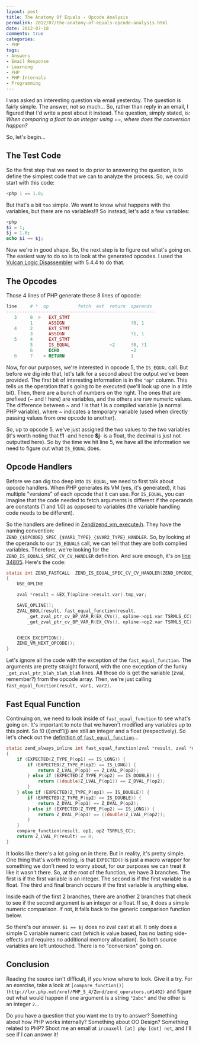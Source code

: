 ```yaml
---
layout: post
title: The Anatomy Of Equals - Opcode Analysis
permalink: 2012/07/the-anatomy-of-equals-opcode-analysis.html
date: 2012-07-18
comments: true
categories:
- PHP
tags:
- Answers
- Email Response
- Learning
- PHP
- PHP-Internals
- Programming
---
```


I was asked an interesting question via email yesterday. The question is fairly simple. The answer, not so much... So, rather than reply in an email, I figured that I'd write a post about it instead. The question, simply stated, is: *When comparing a float to an integer using ==, where does the conversion happen?*

So, let's begin...

<!--more-->

## The Test Code

So the first step that we need to do prior to answering the question, is to define the simplest code that we can to analyze the process. So, we could start with this code:

```php
<php 1 == 1.0;
```

But that's a bit `too` simple. We want to know what happens with the variables, but there are no variables!!! So instead, let's add a few variables:

```php
<php
$i = 1;
$j = 1.0;
echo $i == $j;
```

Now we're in good shape. So, the next step is to figure out what's going on. The easiest way to do so is to look at the generated opcodes. I used the [Vulcan Logic Disassembler](http://derickrethans.nl/projects.html#vld) with 5.4.4 to do that.

## The Opcodes

Those 4 lines of PHP generate these 8 lines of opcode:

```php
line     # *  op           fetch  ext  return  operands
--------------------------------------------------------
   3     0  >   EXT_STMT
         1      ASSIGN                         !0, 1
   4     2      EXT_STMT
         3      ASSIGN                         !1, 1
   5     4      EXT_STMT
         5      IS_EQUAL               ~2      !0, !1
         6      ECHO                           ~2
   6     7    > RETURN                         1
```

Now, for our purposes, we're interested in opcode 5, the `IS_EQUAL` call. But before we dig into that, let's talk for a second about the output we've been provided. The first bit of interesting information is in the `"op"` column. This tells us the operation that's going to be executed (we'll look up one in a little bit). Then, there are a bunch of numbers on the right. The ones that are prefixed (~ and ! here) are variables, and the others are raw numeric values. The difference between ~ and ! is that ! is a compiled variable (a normal PHP variable), where ~ indicates a temporary variable (used when directly passing values from one opcode to another).

So, up to opcode 5, we've just assigned the two values to the two variables (it's worth noting that **!1** -and hence **$j**- is a float, the decimal is just not outputted here). So by the time we hit line 5, we have all the information we need to figure out what `IS_EQUAL` does.

## Opcode Handlers

Before we can dig too deep into `IS_EQUAL`, we need to first talk about opcode handlers. When PHP generates its VM (yes, it's generated), it has multiple "versions" of each opcode that it can use. For `IS_EQUAL`, you can imagine that the code needed to fetch arguments is different if the operands are constants (1 and 1.0) as opposed to variables (the variable handling code needs to be different). 


So the handlers are defined in [Zend/zend_vm_execute.h](http://lxr.php.net/xref/PHP_5_4/Zend/zend_vm_execute.h). They have the naming convention: `ZEND_{$OPCODE}_SPEC_{$VAR1_TYPE}_{$VAR2_TYPE}_HANDLER`. So, by looking at the operands to our `IS_EQUALS` call, we can tell that they are both complied variables. Therefore, we're looking for the `ZEND_IS_EQUALS_SPEC_CV_CV_HANDLER` definition. And sure enough, it's on [line 34805](http://lxr.php.net/xref/PHP_5_4/Zend/zend_vm_execute.h#34805). Here's the code:

```c
static int ZEND_FASTCALL  ZEND_IS_EQUAL_SPEC_CV_CV_HANDLER(ZEND_OPCODE_HANDLER_ARGS)
{
    USE_OPLINE

    zval *result = &EX_T(opline->result.var).tmp_var;

    SAVE_OPLINE();
    ZVAL_BOOL(result, fast_equal_function(result,
        _get_zval_ptr_cv_BP_VAR_R(EX_CVs(), opline->op1.var TSRMLS_CC),
        _get_zval_ptr_cv_BP_VAR_R(EX_CVs(), opline->op2.var TSRMLS_CC) TSRMLS_CC));


    CHECK_EXCEPTION();
    ZEND_VM_NEXT_OPCODE();
}
```

Let's ignore all the code with the exception of the `fast_equal_function`. The arguments are pretty straight forward, with the one exception of the funky `_get_zval_ptr_blah_blah_blah` lines. All those do is get the variable (zval, remember?) from the opcode array. Then, we're just calling `fast_equal_function(result, var1, var2)`.

## Fast Equal Function

Continuing on, we need to look inside of `fast_equal_function` to see what's going on. It's important to note that we haven't modified any variables up to this point. So !0 ($i) and !1 ($j) are still an integer and a float (respectively). So let's check out the [definition of `fast_equal_function`](http://lxr.php.net/xref/PHP_5_4/Zend/zend_operators.h#818)...

```c
static zend_always_inline int fast_equal_function(zval *result, zval *op1, zval *op2 TSRMLS_DC)
{
    if (EXPECTED(Z_TYPE_P(op1) == IS_LONG)) {
        if (EXPECTED(Z_TYPE_P(op2) == IS_LONG)) {
            return Z_LVAL_P(op1) == Z_LVAL_P(op2);
        } else if (EXPECTED(Z_TYPE_P(op2) == IS_DOUBLE)) {
            return ((double)Z_LVAL_P(op1)) == Z_DVAL_P(op2);
        }
    } else if (EXPECTED(Z_TYPE_P(op1) == IS_DOUBLE)) {
        if (EXPECTED(Z_TYPE_P(op2) == IS_DOUBLE)) {
            return Z_DVAL_P(op1) == Z_DVAL_P(op2);
        } else if (EXPECTED(Z_TYPE_P(op2) == IS_LONG)) {
            return Z_DVAL_P(op1) == ((double)Z_LVAL_P(op2));
        }
    }
    compare_function(result, op1, op2 TSRMLS_CC);
    return Z_LVAL_P(result) == 0;
}
```

It looks like there's a lot going on in there. But in reality, it's pretty simple. One thing that's worth noting, is that `EXPECTED()` is just a macro wrapper for something we don't need to worry about, for our purposes we can treat it like it wasn't there. So, at the root of the function, we have 3 branches. The first is if the first variable is an integer. The second is if the first variable is a float. The third and final branch occurs if the first variable is anything else. 

Inside each of the first 2 branches, there are another 2 branches that check to see if the second argument is an integer or a float. If so, it does a simple numeric comparison. If not, it falls back to the generic comparison function below.

So there's our answer. `$i == $j` does no zval cast at all. It only does a simple C variable numeric cast (which is value based, has no lasting side-effects and requires no additional memory allocation). So both source variables are left untouched. There is no "conversion" going on.

## Conclusion

Reading the source isn't difficult, if you know where to look. Give it a try. For an exercise, take a look at `[compare_function()](http://lxr.php.net/xref/PHP_5_4/Zend/zend_operators.c#1402)` and figure out what would happen if one argument is a string `"2abc"` and the other is an integer `2`...

Do you have a question that you want me to try to answer? Something about how PHP works internally? Something about OO Design? Something related to PHP? Shoot me an email at `ircmaxell [at] php [dot] net`, and I'll see if I can answer it!
